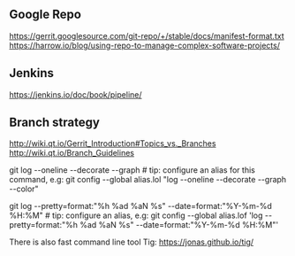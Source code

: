 
Google Repo
-----------
https://gerrit.googlesource.com/git-repo/+/stable/docs/manifest-format.txt
https://harrow.io/blog/using-repo-to-manage-complex-software-projects/

Jenkins
-------
https://jenkins.io/doc/book/pipeline/

Branch strategy
---------------
http://wiki.qt.io/Gerrit_Introduction#Topics_vs._Branches
http://wiki.qt.io/Branch_Guidelines



git log --oneline --decorate --graph        # tip: configure an alias for this command, e.g: git config --global alias.lol "log --oneline --decorate --graph --color"

git log --pretty=format:"%h %ad %aN %s" --date=format:"%Y-%m-%d %H:%M"        # tip: configure an alias, e.g: git config --global alias.lof 'log --pretty=format:"%h %ad %aN %s" --date=format:"%Y-%m-%d %H:%M"'


There is also fast command line tool Tig: https://jonas.github.io/tig/